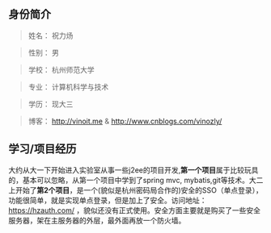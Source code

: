 ## 身份简介

>姓名： 祝力炀

>性别： 男

>学校： 杭州师范大学

>专业： 计算机科学与技术

>学历： 现大三

>博客： http://vinoit.me & http://www.cnblogs.com/vinozly/

## 学习/项目经历
大约从大一下开始进入实验室从事一些j2ee的项目开发,**第一个项目**属于比较玩具的，基本可以忽略，从第一个项目中学到了spring mvc, mybatis,git等技术。大二上开始了**第2个项目**，是一个(貌似是杭州密码局合作的)安全的SSO（单点登录），功能很简单，就是实现单点登录，但是加上了安全。访问地址：https://hzauth.com/ ，貌似还没有正式使用。安全方面主要就是购买了一些安全服务器，架在主服务器的外层，最外面再放一个防火墙。
